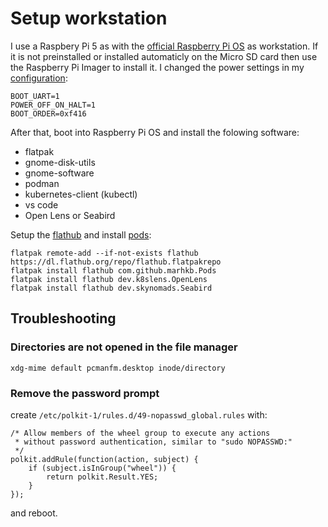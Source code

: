 # Setup workstation

I use a Raspbery Pi 5 as with the [official Raspberry Pi OS](https://www.raspberrypi.com/software) as workstation. If it is not preinstalled or installed automaticly on the Micro SD card then use the Raspberry Pi Imager to install it. I changed the power settings in my [configuration](config.txt):

```
BOOT_UART=1
POWER_OFF_ON_HALT=1
BOOT_ORDER=0xf416
```

After that, boot into Raspberry Pi OS and install the folowing software:

- flatpak
- gnome-disk-utils
- gnome-software
- podman
- kubernetes-client (kubectl)
- vs code
- Open Lens or Seabird

Setup the [flathub](https://flathub.org/setup/Raspberry%20Pi%20OS) and install [pods](https://flathub.org/apps/com.github.marhkb.Pods):

```
flatpak remote-add --if-not-exists flathub https://dl.flathub.org/repo/flathub.flatpakrepo
flatpak install flathub com.github.marhkb.Pods
flatpak install flathub dev.k8slens.OpenLens
flatpak install flathub dev.skynomads.Seabird
```

## Troubleshooting

### Directories are not opened in the file manager

```
xdg-mime default pcmanfm.desktop inode/directory
```

### Remove the password prompt

create `/etc/polkit-1/rules.d/49-nopasswd_global.rules` with:

```
/* Allow members of the wheel group to execute any actions
 * without password authentication, similar to "sudo NOPASSWD:"
 */
polkit.addRule(function(action, subject) {
    if (subject.isInGroup("wheel")) {
        return polkit.Result.YES;
    }
});
```

and reboot.
